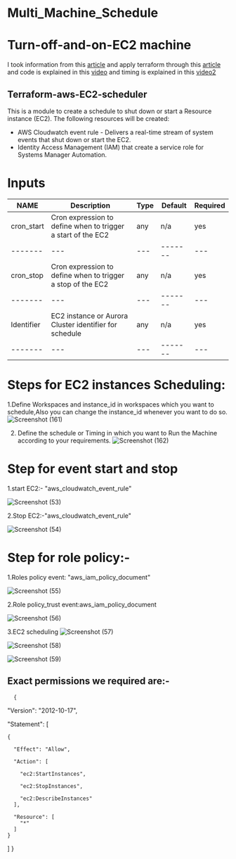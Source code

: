 # Multi_Machine_Schedule
# Turn-off-and-on-EC2 machine
I took information from this [article](https://dnx.solutions/reducing-aws-costs-by-turning-off-development-environments-at-night-the-easy-way-without-lambda/)
and apply terraform through this [article](https://github.com/DNXLabs/terraform-aws-rds-scheduler) and code is explained in this [video](https://shorthillstech-my.sharepoint.com/personal/kapil_jain_shorthillstech_com/_layouts/15/onedrive.aspx?ga=1&id=%2Fpersonal%2Fkapil%5Fjain%5Fshorthillstech%5Fcom%2FDocuments%2FTraining%2FDevOps%2FProjects%2Fmachine%20scheduling%5Fkaumudi%2Emp4&parent=%2Fpersonal%2Fkapil%5Fjain%5Fshorthillstech%5Fcom%2FDocuments%2FTraining%2FDevOps%2FProjects) and timing is explained in this  [video2](https://shorthillstech-my.sharepoint.com/personal/kapil_jain_shorthillstech_com/_layouts/15/onedrive.aspx?ga=1&id=%2Fpersonal%2Fkapil%5Fjain%5Fshorthillstech%5Fcom%2FDocuments%2FTraining%2FDevOps%2FProjects%2Fmachine%5Fschedule%5Fkaumudi%2Emp4&parent=%2Fpersonal%2Fkapil%5Fjain%5Fshorthillstech%5Fcom%2FDocuments%2FTraining%2FDevOps%2FProjects)
## Terraform-aws-EC2-scheduler
This is a module to create a schedule to shut down or start a Resource instance (EC2).
The following resources will be created:
- AWS Cloudwatch event rule - Delivers a real-time stream of system events that shut down or start the EC2.
- Identity Access Management (IAM) that create a service role for Systems Manager Automation.


# Inputs

| NAME | Description  | Type|  Default| Required | 
|---------| ------------------| --- | ------- | --- | 
| cron_start |Cron expression to define when to trigger a start of the EC2 | any | n/a| yes | 
|------- | --- | --- | ------- | --- | 
| cron_stop|Cron expression to define when to trigger a stop of the EC2  | any | n/a | yes| 
|------- | --- | --- | ------- | --- | 
| Identifier | EC2 instance or Aurora Cluster identifier for schedule| any | n/a| yes | 
|------- | --- | --- | ------- | --- |

# Steps for EC2 instances Scheduling:
1.Define Workspaces and instance_id in workspaces which you want to schedule,Also you can change the instance_id whenever you want to do so.
![Screenshot (161)](https://user-images.githubusercontent.com/109335469/213354284-50457df7-4cc9-4d39-8117-bb1f311b2687.png)

2. Define the schedule or Timing in which you want to Run the Machine according to your requirements.
![Screenshot (162)](https://user-images.githubusercontent.com/109335469/213355251-47f9e505-9082-4d35-9b16-8a8e25b052fe.png)


# Step for event start and stop
1.start EC2:- "aws_cloudwatch_event_rule" 

![Screenshot (53)](https://user-images.githubusercontent.com/109335469/206841454-6b82212a-943b-4443-a902-5ea3c9914d57.png)

2.Stop EC2:-"aws_cloudwatch_event_rule" 

![Screenshot (54)](https://user-images.githubusercontent.com/109335469/206841471-c8cc2702-df32-41ce-bef4-7a1261e87f4e.png)

# Step for role policy:-
1.Roles policy event: "aws_iam_policy_document"

![Screenshot (55)](https://user-images.githubusercontent.com/109335469/206841630-4538c95a-ece3-476e-80f8-36d0d32f8bef.png)

2.Role policy_trust event:aws_iam_policy_document

![Screenshot (56)](https://user-images.githubusercontent.com/109335469/206841665-92edf001-98ff-4fd2-9e49-a7a24bb56f6c.png)

3.EC2 scheduling
![Screenshot (57)](https://user-images.githubusercontent.com/109335469/206841697-19111d15-58b4-4bbb-93c0-c83ca1354530.png)

![Screenshot (58)](https://user-images.githubusercontent.com/109335469/206842572-07abc5bd-f606-4c23-afff-8acd082f7278.png)

![Screenshot (59)](https://user-images.githubusercontent.com/109335469/206842583-8c7c9880-1eec-4a7b-b03e-12989d3394dd.png)


## Exact permissions we required are:-

      {
      
  "Version": "2012-10-17",
  
  "Statement": [
  
    {
    
      "Effect": "Allow",
      
      "Action": [
      
        "ec2:StartInstances",
        
        "ec2:StopInstances",
        
        "ec2:DescribeInstances"
      ],
      
      "Resource": [
        "*"
      ]
    }
  ]
}

